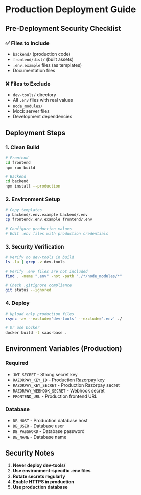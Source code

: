 # Production Deployment Guide

## Pre-Deployment Security Checklist

### ✅ Files to Include
- `backend/` (production code)
- `frontend/dist/` (built assets)
- `.env.example` files (as templates)
- Documentation files

### ❌ Files to Exclude
- `dev-tools/` directory
- All `.env` files with real values
- `node_modules/`
- Mock server files
- Development dependencies

## Deployment Steps

### 1. Clean Build
```bash
# Frontend
cd frontend
npm run build

# Backend  
cd backend
npm install --production
```

### 2. Environment Setup
```bash
# Copy templates
cp backend/.env.example backend/.env
cp frontend/.env.example frontend/.env

# Configure production values
# Edit .env files with production credentials
```

### 3. Security Verification
```bash
# Verify no dev-tools in build
ls -la | grep -v dev-tools

# Verify .env files are not included
find . -name ".env" -not -path "./*/node_modules/*"

# Check .gitignore compliance
git status --ignored
```

### 4. Deploy
```bash
# Upload only production files
rsync -av --exclude='dev-tools' --exclude='.env' ./

# Or use Docker
docker build -t saas-base .
```

## Environment Variables (Production)

### Required
- `JWT_SECRET` - Strong secret key
- `RAZORPAY_KEY_ID` - Production Razorpay key
- `RAZORPAY_KEY_SECRET` - Production Razorpay secret
- `RAZORPAY_WEBHOOK_SECRET` - Webhook secret
- `FRONTEND_URL` - Production frontend URL

### Database
- `DB_HOST` - Production database host
- `DB_USER` - Database user
- `DB_PASSWORD` - Database password
- `DB_NAME` - Database name

## Security Notes

1. **Never deploy dev-tools/**
2. **Use environment-specific .env files**
3. **Rotate secrets regularly**
4. **Enable HTTPS in production**
5. **Use production database**